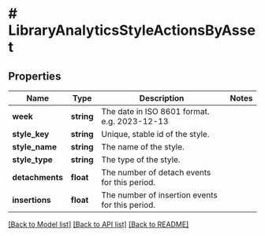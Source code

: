 # # LibraryAnalyticsStyleActionsByAsset

## Properties

Name | Type | Description | Notes
------------ | ------------- | ------------- | -------------
**week** | **string** | The date in ISO 8601 format. e.g. 2023-12-13 |
**style_key** | **string** | Unique, stable id of the style. |
**style_name** | **string** | The name of the style. |
**style_type** | **string** | The type of the style. |
**detachments** | **float** | The number of detach events for this period. |
**insertions** | **float** | The number of insertion events for this period. |

[[Back to Model list]](../../README.md#models) [[Back to API list]](../../README.md#endpoints) [[Back to README]](../../README.md)
